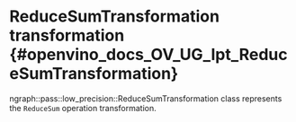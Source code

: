 # ReduceSumTransformation transformation {#openvino_docs_OV_UG_lpt_ReduceSumTransformation}

ngraph::pass::low_precision::ReduceSumTransformation class represents the `ReduceSum` operation transformation.
